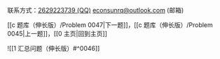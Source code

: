 联系方式：<a href="https://qm.qq.com/q/iA1sKuakak">2629223739 (QQ)</a> <a href="mailto:econsunrq@outlook.com">econsunrq@outlook.com (邮箱)</a>

[[c 题库（伸长版）/Problem 0047|下一题]]，[[c 题库（伸长版）/Problem 0045|上一题]]，[[0 主页|回到主页]]

![[1 汇总问题（伸长版）#^0046]]